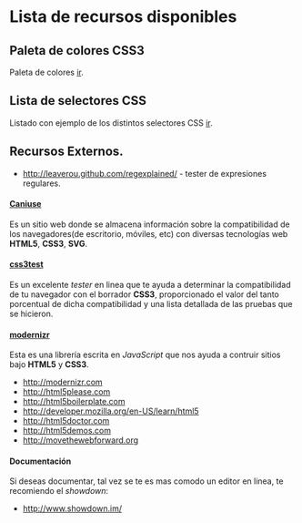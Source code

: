# Lista de recursos disponibles

Paleta de colores CSS3
------------------------------------------------------------------------------------------

Paleta de colores [ir](./css3-colores.html).



Lista de selectores CSS
------------------------------------------------------------------------------------------

Listado con ejemplo de los distintos selectores CSS [ir](./selectores_css.html).




Recursos Externos.
------------------------------------------------------------------------------------------

 - <http://leaverou.github.com/regexplained/> - tester de expresiones regulares.

#### [Caniuse](http://caniuse.com)

Es un sitio web donde se almacena información sobre la compatibilidad de los navegadores(de escritorio, móviles, etc) con diversas tecnologías web __HTML5__, __CSS3__, __SVG__.

#### [css3test](http://css3test.com)

Es un excelente _tester_ en linea que te ayuda a determinar la compatibilidad de tu navegador con el borrador __CSS3__, proporcionado el valor del tanto porcentual de dicha compatibilidad y una lista detallada de las pruebas que se hicieron.

#### [modernizr](http://modernizr.com)

Esta es una librería escrita en _JavaScript_ que nos ayuda a contruir sitios bajo __HTML5__ y __CSS3__.

 - <http://modernizr.com>
 - <http://html5please.com>
 - <http://html5boilerplate.com>
 - <http://developer.mozilla.org/en-US/learn/html5>
 - <http://html5doctor.com>
 - <http://html5demos.com>
 - <http://movethewebforward.org>

#### Documentación

Si deseas documentar, tal vez se te es mas comodo un editor en linea, te recomiendo el _showdown_:

- <http://www.showdown.im/>

